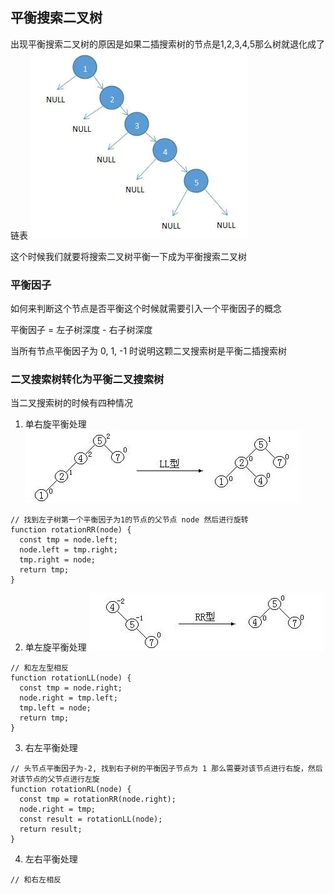 ## 平衡搜索二叉树
出现平衡搜索二叉树的原因是如果二插搜索树的节点是1,2,3,4,5那么树就退化成了链表
![搜索树退化成链表](./pic/1.webp)

这个时候我们就要将搜索二叉树平衡一下成为平衡搜索二叉树

### 平衡因子
如何来判断这个节点是否平衡这个时候就需要引入一个平衡因子的概念

平衡因子 = 左子树深度 - 右子树深度

当所有节点平衡因子为 0, 1, -1 时说明这颗二叉搜索树是平衡二插搜索树

### 二叉搜索树转化为平衡二叉搜索树
当二叉搜索树的时候有四种情况

1. 单右旋平衡处理
![左左型](./pic/ll.webp)

```
// 找到左子树第一个平衡因子为1的节点的父节点 node 然后进行旋转
function rotationRR(node) {
  const tmp = node.left;
  node.left = tmp.right;
  tmp.right = node;
  return tmp;
}

```
2. 单左旋平衡处理
![右右型](./pic/rr.webp)
```
// 和左左型相反
function rotationLL(node) {
  const tmp = node.right;
  node.right = tmp.left;
  tmp.left = node;
  return tmp;
}
```
3. 右左平衡处理
```
// 头节点平衡因子为-2, 找到右子树的平衡因子节点为 1 那么需要对该节点进行右旋，然后对该节点的父节点进行左旋
function rotationRL(node) {
  const tmp = rotationRR(node.right);
  node.right = tmp;
  const result = rotationLL(node);
  return result;
}
```
4. 左右平衡处理
```
// 和右左相反
```